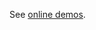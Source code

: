 See [online demos](https://ycabon.github.io/presentations/2015-berlin-js-api4-building-3d-web-apps/).
